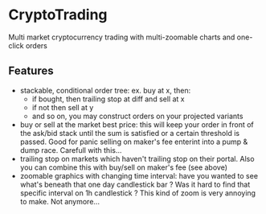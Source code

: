 # CryptoTrading
Multi market cryptocurrency trading with multi-zoomable charts and one-click orders

## Features
- stackable, conditional order tree: ex. buy at x, then:
  - if bought, then trailing stop at diff and sell at x
  - if not then sell at y
  - and so on, you may construct orders on your projected variants
- buy or sell at the market best price: this will keep your order in front of the ask/bid stack until the sum is satisfied or a certain threshold is passed. Good for panic selling on maker's fee enterint into a pump & dump race. Carefull with this...
- trailing stop on markets which haven't trailing stop on their portal. Also you can combine this with buy/sell on maker's fee (see above)
- zoomable graphics with changing time interval: have you wanted to see what's beneath that one day candlestick bar ? Was it hard to find that specific interval on 1h candlestick ? This kind of zoom is very annoying to make. Not anymore...

